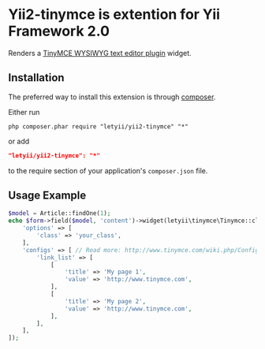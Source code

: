 # Yii2-tinymce is extention for Yii Framework 2.0
Renders a [TinyMCE WYSIWYG text editor plugin](http://www.tinymce.com/) widget.

## Installation
The preferred way to install this extension is through [composer](http://getcomposer.org/download/).

Either run

```
php composer.phar require "letyii/yii2-tinymce" "*"
```
or add

```json
"letyii/yii2-tinymce": "*"
```

to the require section of your application's `composer.json` file.

## Usage Example
~~~php
$model = Article::findOne(1);
echo $form->field($model, 'content')->widget(letyii\tinymce\Tinymce::className(), [
    'options' => [
        'class' => 'your_class',
    ],
    'configs' => [ // Read more: http://www.tinymce.com/wiki.php/Configuration
        'link_list' => [
            [
                'title' => 'My page 1',
                'value' => 'http://www.tinymce.com',
            ],
            [
                'title' => 'My page 2',
                'value' => 'http://www.tinymce.com',
            ],
        ],
    ],
]);
~~~
